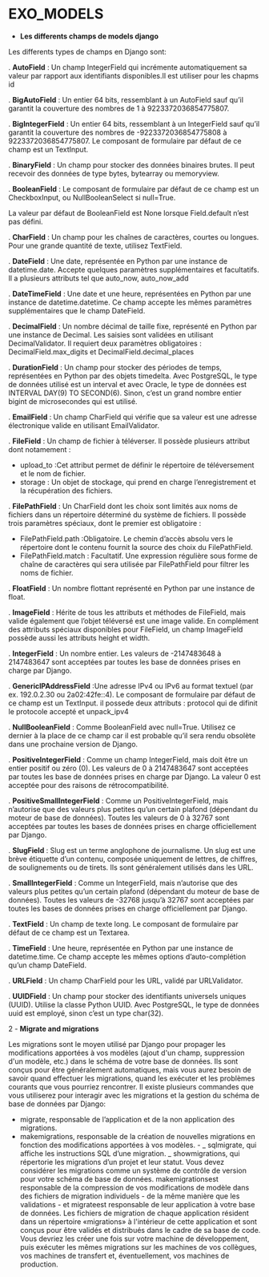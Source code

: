 # EXO_MODELS

* __Les differents champs de models django__

Les differents types de champs en Django sont:

. __AutoField__ : Un champ IntegerField qui incrémente automatiquement sa valeur par rapport aux identifiants disponibles.Il est utiliser pour les chapms id

. __BigAutoField__ : Un entier 64 bits, ressemblant à un AutoField sauf qu’il garantit la couverture des nombres de 1 à 9223372036854775807.

. __BigIntegerField__ : Un entier 64 bits, ressemblant à un IntegerField sauf qu’il garantit la couverture des nombres de -9223372036854775808 à 9223372036854775807. Le composant de formulaire par défaut de ce champ est un TextInput.

. __BinaryField__ : Un champ pour stocker des données binaires brutes. Il peut recevoir des données de type bytes, bytearray ou memoryview.

. __BooleanField__ : Le composant de formulaire par défaut de ce champ est un CheckboxInput, ou NullBooleanSelect si null=True.

La valeur par défaut de BooleanField est None lorsque Field.default n’est pas défini.

. __CharField__ : Un champ pour les chaînes de caractères, courtes ou longues.
Pour une grande quantité de texte, utilisez TextField.

. __DateField__ : Une date, représentée en Python par une instance de datetime.date. Accepte quelques paramètres supplémentaires et facultatifs. Il a plusieurs attributs tel que auto_now, auto_now_add

. __DateTimeField__ : Une date et une heure, représentées en Python par une instance de datetime.datetime. Ce champ accepte les mêmes paramètres supplémentaires que le champ DateField.

. __DecimalField__ : Un nombre décimal de taille fixe, représenté en Python par une instance de Decimal. Les saisies sont validées en utilisant DecimalValidator.
Il requiert deux paramètres obligatoires : DecimalField.max_digits et DecimalField.decimal_places

. __DurationField__ : Un champ pour stocker des périodes de temps, représentées en Python par des objets timedelta. Avec PostgreSQL, le type de données utilisé est un interval et avec Oracle, le type de données est INTERVAL DAY(9) TO SECOND(6). Sinon, c’est un grand nombre entier bigint de microsecondes qui est utilisé.

. __EmailField__ : Un champ CharField qui vérifie que sa valeur est une adresse électronique valide en utilisant EmailValidator.

. __FileField__ : Un champ de fichier à téléverser. Il possède plusieurs attribut dont notamement : 
- upload_to :Cet attribut permet de définir le répertoire de téléversement et le nom de fichier.
- storage : Un objet de stockage, qui prend en charge l’enregistrement et la récupération des fichiers.

. __FilePathField__ : Un CharField dont les choix sont limités aux noms de fichiers dans un répertoire déterminé du système de fichiers. Il possède trois paramètres spéciaux, dont le premier est obligatoire :
- FilePathField.path :Obligatoire. Le chemin d’accès absolu vers le répertoire dont le contenu fournit la source des choix du FilePathField.
- FilePathField.match : Facultatif. Une expression régulière sous forme de chaîne de caractères qui sera utilisée par FilePathField pour filtrer les noms de fichier.

. __FloatField__ : Un nombre flottant représenté en Python par une instance de float.

. __ImageField__ : Hérite de tous les attributs et méthodes de FileField, mais valide également que l’objet téléversé est une image valide. En complément des attributs spéciaux disponibles pour FileField, un champ ImageField possède aussi les attributs height et width.

. __IntegerField__ : Un nombre entier. Les valeurs de -2147483648 à 2147483647 sont acceptées par toutes les base de données prises en charge par Django.

. __GenericIPAddressField__ :Une adresse IPv4 ou IPv6 au format textuel (par ex. 192.0.2.30 ou 2a02:42fe::4). Le composant de formulaire par défaut de ce champ est un TextInput. il possede deux attributs : protocol qui de difinit le protocole accepté et unpack_ipv4 

. __NullBooleanField__ : Comme BooleanField avec null=True. Utilisez ce dernier à la place de ce champ car il est probable qu’il sera rendu obsolète dans une prochaine version de Django.

. __PositiveIntegerField__ : Comme un champ IntegerField, mais doit être un entier positif ou zéro (0). Les valeurs de 0 à 2147483647 sont acceptées par toutes les base de données prises en charge par Django. La valeur 0 est acceptée pour des raisons de rétrocompatibilité.

. __PositiveSmallIntegerField__ : Comme un PositiveIntegerField, mais n’autorise que des valeurs plus petites qu’un certain plafond (dépendant du moteur de base de données). Toutes les valeurs de 0 à 32767 sont acceptées par toutes les bases de données prises en charge officiellement par Django.

. __SlugField__ : Slug est un terme anglophone de journalisme. Un slug est une brève étiquette d’un contenu, composée uniquement de lettres, de chiffres, de soulignements ou de tirets. Ils sont généralement utilisés dans les URL.

. __SmallIntegerField__ : Comme un IntegerField, mais n’autorise que des valeurs plus petites qu’un certain plafond (dépendant du moteur de base de données). Toutes les valeurs de -32768 jusqu’à 32767 sont acceptées par toutes les bases de données prises en charge officiellement par Django.

. __TextField__ : Un champ de texte long. Le composant de formulaire par défaut de ce champ est un Textarea.

. __TimeField__ : Une heure, représentée en Python par une instance de datetime.time. Ce champ accepte les mêmes options d’auto-complétion qu’un champ DateField.

. __URLField__ : Un champ CharField pour les URL, validé par URLValidator.

. __UUIDField__ : Un champ pour stocker des identifiants universels uniques (UUID). Utilise la classe Python UUID. Avec PostgreSQL, le type de données uuid est employé, sinon c’est un type char(32).


2 -  __Migrate and migrations__

Les migrations sont le moyen utilisé par Django pour propager les modifications apportées à vos modèles (ajout d'un champ, suppression d'un modèle, etc.) dans le schéma de votre base de données. Ils sont conçus pour être généralement automatiques, mais vous aurez besoin de savoir quand effectuer les migrations, quand les exécuter et les problèmes courants que vous pourriez rencontrer.
Il existe plusieurs commandes que vous utiliserez pour interagir avec les migrations et la gestion du schéma de base de données par Django:
- migrate, responsable de l’application et de la non application des migrations.
- makemigrations, responsable de la création de nouvelles migrations en fonction des modifications apportées à vos modèles. -
_ sqlmigrate, qui affiche les instructions SQL d’une migration.
_ showmigrations, qui répertorie les migrations d’un projet et leur statut.
Vous devez considérer les migrations comme un système de contrôle de version pour votre schéma de base de données. makemigrationsest responsable de la compression de vos modifications de modèle dans des fichiers de migration individuels - de la même manière que les validations - et migrateest responsable de leur application à votre base de données.
Les fichiers de migration de chaque application résident dans un répertoire «migrations» à l'intérieur de cette application et sont conçus pour être validés et distribués dans le cadre de sa base de code. Vous devriez les créer une fois sur votre machine de développement, puis exécuter les mêmes migrations sur les machines de vos collègues, vos machines de transfert et, éventuellement, vos machines de production.

